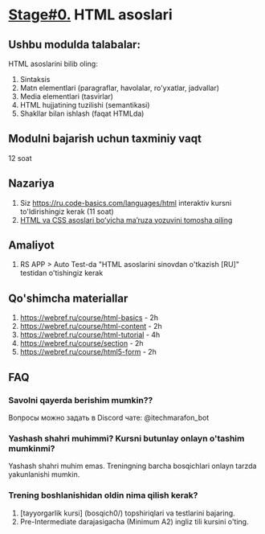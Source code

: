 # [Stage#0.](../../) HTML asoslari
## Ushbu modulda talabalar:
HTML asoslarini bilib oling:
1. Sintaksis
2. Matn elementlari (paragraflar, havolalar, ro'yxatlar, jadvallar)
3. Media elementlari (tasvirlar)
4. HTML hujjatining tuzilishi (semantikasi)
5. Shakllar bilan ishlash (faqat HTMLda)

## Modulni bajarish uchun taxminiy vaqt
12 soat

## Nazariya
1. Siz https://ru.code-basics.com/languages/html interaktiv kursni to'ldirishingiz kerak (11 soat)
2. [HTML va CSS asoslari boʻyicha maʼruza yozuvini tomosha qiling](https://youtu.be/4Zj7tRlQJao?list=PLzLiprpVuH8df24MzZp-l5QMsJWJbi9qP)

## Amaliyot
1. RS APP > Auto Test-da "HTML asoslarini sinovdan o'tkazish [RU]" testidan o'tishingiz kerak

## Qo'shimcha materiallar
1. https://webref.ru/course/html-basics - 2h
2. https://webref.ru/course/html-content - 2h
3. https://webref.ru/course/html-tutorial - 4h
4. https://webref.ru/course/section - 2h
5. https://webref.ru/course/html5-form - 2h



## FAQ
### Savolni qayerda berishim mumkin??
Вопросы можно задать в Discord чате: @itechmarafon_bot

### Yashash shahri muhimmi? Kursni butunlay onlayn o'tashim mumkinmi?

Yashash shahri muhim emas. Treningning barcha bosqichlari onlayn tarzda yakunlanishi mumkin.

### Trening boshlanishidan oldin nima qilish kerak?
1. [tayyorgarlik kursi] (bosqich0/) topshiriqlari va testlarini bajaring.
2. Pre-Intermediate darajasigacha (Minimum A2) ingliz tili kursini o'ting.



